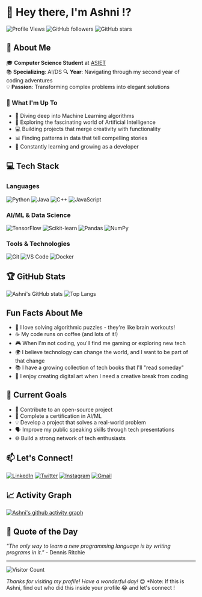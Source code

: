 # 👋 Hey there, I'm Ashni !?

![Profile Views](https://komarev.com/ghpvc/?username=ashnishibu&style=flat-square)
![GitHub followers](https://img.shields.io/github/followers/ashnishibu?style=social)
![GitHub stars](https://img.shields.io/github/stars/ashnishibu?style=social)

## 🌟 About Me

🎓 **Computer Science Student** at [ASIET](https://www.adishankara.ac.in/)  
📚 **Specializing**: AI/DS 
🔍 **Year**: Navigating through my second year of coding adventures  
💡 **Passion**: Transforming complex problems into elegant solutions  

### 🚀 What I'm Up To

- 🧠 Diving deep into Machine Learning algorithms
- 🤖 Exploring the fascinating world of Artificial Intelligence
- 💻 Building projects that merge creativity with functionality
- 📊 Finding patterns in data that tell compelling stories
- 🌱 Constantly learning and growing as a developer

## 💻 Tech Stack

### Languages
![Python](https://img.shields.io/badge/-Python-3776AB?style=flat-square&logo=Python&logoColor=white)
![Java](https://img.shields.io/badge/-Java-007396?style=flat-square&logo=Java&logoColor=white)
![C++](https://img.shields.io/badge/-C++-00599C?style=flat-square&logo=C%2B%2B&logoColor=white)
![JavaScript](https://img.shields.io/badge/-JavaScript-F7DF1E?style=flat-square&logo=JavaScript&logoColor=black)

### AI/ML & Data Science
![TensorFlow](https://img.shields.io/badge/-TensorFlow-FF6F00?style=flat-square&logo=TensorFlow&logoColor=white)
![Scikit-learn](https://img.shields.io/badge/-Scikit--learn-F7931E?style=flat-square&logo=Scikit-learn&logoColor=white)
![Pandas](https://img.shields.io/badge/-Pandas-150458?style=flat-square&logo=Pandas&logoColor=white)
![NumPy](https://img.shields.io/badge/-NumPy-013243?style=flat-square&logo=NumPy&logoColor=white)

### Tools & Technologies
![Git](https://img.shields.io/badge/-Git-F05032?style=flat-square&logo=Git&logoColor=white)
![VS Code](https://img.shields.io/badge/-VS%20Code-007ACC?style=flat-square&logo=Visual-Studio-Code&logoColor=white)
![Docker](https://img.shields.io/badge/-Docker-2496ED?style=flat-square&logo=Docker&logoColor=white)

## 🏆 GitHub Stats

![Ashni's GitHub stats](https://github-readme-stats.vercel.app/api?username=ashnishibu&show_icons=true&theme=radical)
![Top Langs](https://github-readme-stats.vercel.app/api/top-langs/?username=ashnishibu&layout=compact&theme=radical)

## Fun Facts About Me

- 🧩 I love solving algorithmic puzzles - they're like brain workouts!
- ☕ My code runs on coffee (and lots of it!)
- 🎮 When I'm not coding, you'll find me gaming or exploring new tech
- 🌍 I believe technology can change the world, and I want to be part of that change
- 📚 I have a growing collection of tech books that I'll "read someday"
- 🎨 I enjoy creating digital art when I need a creative break from coding

## 🎯 Current Goals

- 🚀 Contribute to an open-source project
- 📖 Complete a certification in AI/ML
- 💡 Develop a project that solves a real-world problem
- 🗣️ Improve my public speaking skills through tech presentations
- 🌐 Build a strong network of tech enthusiasts

## 📫 Let's Connect!

[![LinkedIn](https://img.shields.io/badge/-LinkedIn-0077B5?style=flat-square&logo=LinkedIn&logoColor=white)](https://linkedin.com/in/ashnishibu)
[![Twitter](https://img.shields.io/badge/-Twitter-1DA1F2?style=flat-square&logo=Twitter&logoColor=white)](https://twitter.com/ashnishibu)
[![Instagram](https://img.shields.io/badge/-Instagram-E4405F?style=flat-square&logo=Instagram&logoColor=white)](https://instagram.com/ashnishibu)
[![Gmail](https://img.shields.io/badge/-Gmail-D14836?style=flat-square&logo=Gmail&logoColor=white)](mailto:ashnishibu@example.com)

## 📈 Activity Graph

[![Ashni's github activity graph](https://activity-graph.herokuapp.com/graph?username=ashnishibu&theme=react-dark)](https://github.com/ashnishibu)

## 💭 Quote of the Day

*"The only way to learn a new programming language is by writing programs in it."* - Dennis Ritchie

---

![Visitor Count](https://profile-counter.glitch.me/ashnishibu/count.svg)

*Thanks for visiting my profile! Have a wonderful day!* 😊
*Note: If this is Ashni, find out who did this inside your profile 😂 and let's connect !
